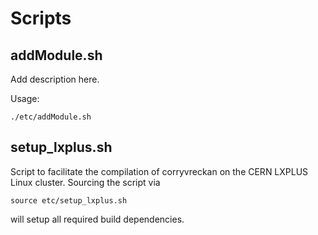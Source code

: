# Scripts

## addModule.sh

Add description here.

Usage:

```
./etc/addModule.sh
```

## setup_lxplus.sh

Script to facilitate the compilation of corryvreckan on the CERN LXPLUS Linux cluster. Sourcing the script via

```
source etc/setup_lxplus.sh
```

will setup all required build dependencies.
